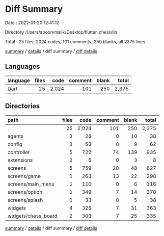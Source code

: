 # Diff Summary

Date : 2022-01-20 12:41:12

Directory /Users/apoorvmalik/Desktop/flutter_chess/lib

Total : 25 files,  2024 codes, 101 comments, 250 blanks, all 2375 lines

[summary](results.md) / [details](details.md) / diff summary / [diff details](diff-details.md)

## Languages
| language | files | code | comment | blank | total |
| :--- | ---: | ---: | ---: | ---: | ---: |
| Dart | 25 | 2,024 | 101 | 250 | 2,375 |

## Directories
| path | files | code | comment | blank | total |
| :--- | ---: | ---: | ---: | ---: | ---: |
| . | 25 | 2,024 | 101 | 250 | 2,375 |
| agents | 3 | 28 | 0 | 10 | 38 |
| config | 3 | 53 | 0 | 9 | 62 |
| controller | 5 | 722 | 74 | 139 | 935 |
| extensions | 2 | 5 | 0 | 3 | 8 |
| screens | 5 | 759 | 20 | 48 | 827 |
| screens/game | 1 | 263 | 13 | 22 | 298 |
| screens/main_menu | 1 | 110 | 0 | 6 | 116 |
| screens/option | 1 | 349 | 7 | 14 | 370 |
| screens/splash | 1 | 33 | 0 | 5 | 38 |
| widgets | 4 | 325 | 7 | 31 | 363 |
| widgets/chess_board | 2 | 303 | 7 | 25 | 335 |

[summary](results.md) / [details](details.md) / diff summary / [diff details](diff-details.md)